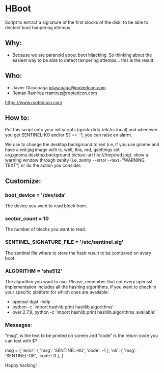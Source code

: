 # HBoot
Script to extract a signature of the first blocks of the disk, to be able to dectect boot tampering attemps.


## Why:
- Because we are paranoid about boot hijacking. So thinking about the easiest way to be able to detect tampering attemps...
this is the result.

## Who:

- Javier Olascoaga <jolascoaga@rootedcon.com>
- Román Ramírez <rramirez@rootedcon.com>

https://www.rootedcon.com

## How to:

Put this script onto your init scripts (quick-dirty /etc/rc.local) and whenever you get SENTINEL-KO and/or $? == -1,
you can raise an alarm.

We use to change the desktop background to red (i.e, if you use gnome and have a red.jpg image with is, well, this, red, 
gsettings set org.gnome.desktop.background picture-uri file:///tmp/red.jpg), show a warning window through zenity
(i.e, zenity  --error --text="WARNING TEXT") or do the action you consider.

## Customize:

### boot_device = '/dev/sda'

The device you want to read block from.

### sector_count = 10

The number of blocks you want to read.

### SENTINEL_SIGNATURE_FILE = '/etc/sentinel.sig'

The sentinel file where to store the hash result to be compared on every boot.

### ALGORITHM   = 'sha512'

The algorithm you want to use. Please, remember that not every openssl implementation includes all the hashing algorithms.
If you want to check in your specific platform for which ones are available:

- openssl dgst -help
- python -c 'import hashlib;print hashlib.algorithms'
- over 2.7.9, python -c 'import hashlib;print hashlib.algorithms_available'

### Messages:

"msg", is the text to be printed on screen and "code" is the return code you can test with $?

msg = {
        'error': { 'msg': 'SENTINEL-KO', 'code': -1 },
        'ok': { 'msg': 'SENTINEL-OK', 'code': 0 },
}


Happy hacking!
